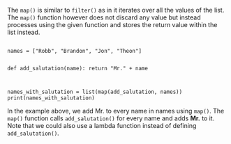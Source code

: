 The `map()` is similar to `filter()` as in it iterates over all the values of the list. The `map()` function however does not discard any value but instead processes using the given function and stores the return value within the list instead.

<codeblock language="python" type="lesson">
<code>
names = ["Robb", "Brandon", "Jon", "Theon"]

def add_salutation(name):
  return "Mr." + name

names_with_salutation = list(map(add_salutation, names))
print(names_with_salutation)
</code>
</codeblock>

In the example above, we add Mr. to every name in names using `map()`. The `map()` function calls `add_salutation()` for every name and adds **Mr.** to it. Note that we could also use a lambda function instead of defining `add_salutation()`.

